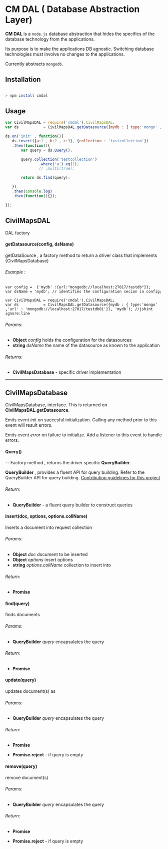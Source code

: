 # CM DAL ( Database Abstraction Layer)

**CM DAL** is a `node.js` database abstraction that hides the specifics of the database technology from the applications.

Its purpose is to make the applications DB agnostic. Switching database technologies must involve no changes to the applications.

Currently abstracts `mongodb`.

## Installation

```bash

> npm install cmdal
```

## Usage

```javascript
var CivilMapsDAL = require('cmdal').CivilMapsDAL;
var ds           = CivilMapsDAL.getDatasource({mydb : { type:'mongo' ,'url' : 'mongodb://localhost:27017/testdb01'}}, 'mydb'); //jshint ignore:line

ds.on('init' , function(){
   ds.insert({a:1 , b:2 , c:3}, {collection : 'testcollection'})
   .then(function(){
       var query = ds.Query();

       query.collection('testcollection')
               .where('a').eq(1);
               // .multi(true);

       return ds.find(query);

   })
   .then(console.log)
   .then(function(){});

});

```

## CivilMapsDAL

DAL factory

#### getDatasource(config, dsName)

getDataSource , a factory method to return a driver class that implements {CivilMapsDatabase}

###### Example :
```
var config =  {'mydb' :{url:"mongodb://localhost:27017/testdb"}};
var dsName = 'mydb'; // identifies the configuration secion in config;

var CivilMapsDAL = require('cmdal').CivilMapsDAL;
var ds           = CivilMapsDAL.getDatasource({mydb : { type:'mongo' ,'url' : 'mongodb://localhost:27017/testdb01'}}, 'mydb'); //jshint ignore:line

```

###### Params:

* **Object** *config* holds the configuration for the datasources
* **string** *dsName* the name of the datasource as known to the application

###### Returns:

* **CivilMapsDatabase** - specific driver implementation
-----

## CivilMapsDatabase

CivilMapsDatabase, interface. This is returned on **CivilMapsDAL.getDatasource**.

Emits event *init* on succesful initialization. Calling any method prior to this event will result errors.

Emits event *error* on failure to initialize. Add a listener to this event to handle errors.

#### Query()
--
Factory method , returns the driver specific **QueryBuilder**.

**QueryBuilder** , provides a fluent API for query building. Refer to the QueryBuilder API for query building.
[Contribution guidelines for this project](querybuilder.md)

###### Return:

* **QueryBuilder** - a fluent query builder  to construct queries

#### insert(doc, options, options.collName)

Inserts a document into request collection

###### Params:

* **Object** *doc* document to be inserted
* **Object** *options* insert options
* **string** *options.collName* collection to insert into

###### Return:

* **Promise**

#### find(query)

finds documents

###### Params:

* **QueryBuilder** *query* encapsulates the query

###### Return:

* **Promise**

#### update(query)

updates document(s) as

###### Params:

* **QueryBuilder** *query* encapsulates the query

###### Return:

* **Promise**

* **Promise.reject** - if query is empty

#### remove(query)

remove document(s)

###### Params:

* **QueryBuilder** *query* encapsulates the query

###### Return:

* **Promise**

- **Promise.reject** - if query is empty
